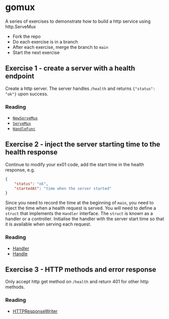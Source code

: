 # gomux

A series of exercises to demonstrate how to build a http service using http.ServeMux

- Fork the repo
- Do each exercise is in a branch
- After each exercise, merge the branch to `main`
- Start the next exercise

## Exercise 1 - create a server with a health endpoint 

Create a http server. The server handles `/health` and returns `{"status": "ok"}` upon success. 

### Reading

- [`NewServeMux`](https://pkg.go.dev/net/http#NewServeMux)
- [`ServeMux`](https://pkg.go.dev/net/http#ServeMux)
- [`HandleFunc`](https://pkg.go.dev/net/http#ServeMux.HandleFunc) 

## Exercise 2 - inject the server starting time to the health response

Continue to modify your ex01 code, add the start time in the health response, e.g. 

``` json
{
    "status": "ok",
    "startedAt": "time when the server started"
}
```

Since you need to record the time at the beginning of `main`, you need to inject
the time when a health request is served. You will need to define a `struct`
that implements the `Handler` interface. The `struct` is known as a handler or a
controller. Initialise the handler with the server start time so that it is
available when serving each request.

### Reading

- [Handler](https://pkg.go.dev/net/http#Handler)
- [Handle](https://pkg.go.dev/net/http#ServeMux.Handle)

## Exercise 3 - HTTP methods and error response

Only accept http get method on `/health` and return 401 for other http methods.

### Reading

- [HTTPResponseWriter](https://pkg.go.dev/net/http#ResponseWriter)

